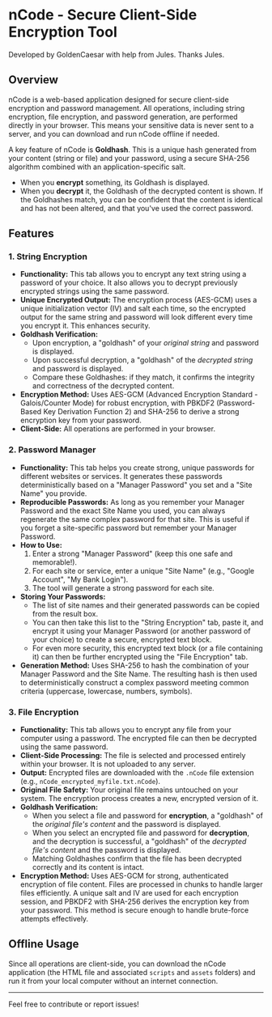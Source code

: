 # nCode - Secure Client-Side Encryption Tool

Developed by GoldenCaesar with help from Jules. Thanks Jules.

## Overview

nCode is a web-based application designed for secure client-side encryption and password management. All operations, including string encryption, file encryption, and password generation, are performed directly in your browser. This means your sensitive data is never sent to a server, and you can download and run nCode offline if needed.

A key feature of nCode is **Goldhash**. This is a unique hash generated from your content (string or file) and your password, using a secure SHA-256 algorithm combined with an application-specific salt.
*   When you **encrypt** something, its Goldhash is displayed.
*   When you **decrypt** it, the Goldhash of the decrypted content is shown.
If the Goldhashes match, you can be confident that the content is identical and has not been altered, and that you've used the correct password.

## Features

### 1. String Encryption

*   **Functionality:** This tab allows you to encrypt any text string using a password of your choice. It also allows you to decrypt previously encrypted strings using the same password.
*   **Unique Encrypted Output:** The encryption process (AES-GCM) uses a unique initialization vector (IV) and salt each time, so the encrypted output for the same string and password will look different every time you encrypt it. This enhances security.
*   **Goldhash Verification:**
    *   Upon encryption, a "goldhash" of your *original string* and password is displayed.
    *   Upon successful decryption, a "goldhash" of the *decrypted string* and password is displayed.
    *   Compare these Goldhashes: if they match, it confirms the integrity and correctness of the decrypted content.
*   **Encryption Method:** Uses AES-GCM (Advanced Encryption Standard - Galois/Counter Mode) for robust encryption, with PBKDF2 (Password-Based Key Derivation Function 2) and SHA-256 to derive a strong encryption key from your password.
*   **Client-Side:** All operations are performed in your browser.

### 2. Password Manager

*   **Functionality:** This tab helps you create strong, unique passwords for different websites or services. It generates these passwords deterministically based on a "Manager Password" you set and a "Site Name" you provide.
*   **Reproducible Passwords:** As long as you remember your Manager Password and the exact Site Name you used, you can always regenerate the same complex password for that site. This is useful if you forget a site-specific password but remember your Manager Password.
*   **How to Use:**
    1.  Enter a strong "Manager Password" (keep this one safe and memorable!).
    2.  For each site or service, enter a unique "Site Name" (e.g., "Google Account", "My Bank Login").
    3.  The tool will generate a strong password for each site.
*   **Storing Your Passwords:**
    *   The list of site names and their generated passwords can be copied from the result box.
    *   You can then take this list to the "String Encryption" tab, paste it, and encrypt it using your Manager Password (or another password of your choice) to create a secure, encrypted text block.
    *   For even more security, this encrypted text block (or a file containing it) can then be further encrypted using the "File Encryption" tab.
*   **Generation Method:** Uses SHA-256 to hash the combination of your Manager Password and the Site Name. The resulting hash is then used to deterministically construct a complex password meeting common criteria (uppercase, lowercase, numbers, symbols).

### 3. File Encryption

*   **Functionality:** This tab allows you to encrypt any file from your computer using a password. The encrypted file can then be decrypted using the same password.
*   **Client-Side Processing:** The file is selected and processed entirely within your browser. It is not uploaded to any server.
*   **Output:** Encrypted files are downloaded with the `.nCode` file extension (e.g., `nCode_encrypted_myfile.txt.nCode`).
*   **Original File Safety:** Your original file remains untouched on your system. The encryption process creates a new, encrypted version of it.
*   **Goldhash Verification:**
    *   When you select a file and password for **encryption**, a "goldhash" of the *original file's content* and the password is displayed.
    *   When you select an encrypted file and password for **decryption**, and the decryption is successful, a "goldhash" of the *decrypted file's content* and the password is displayed.
    *   Matching Goldhashes confirm that the file has been decrypted correctly and its content is intact.
*   **Encryption Method:** Uses AES-GCM for strong, authenticated encryption of file content. Files are processed in chunks to handle larger files efficiently. A unique salt and IV are used for each encryption session, and PBKDF2 with SHA-256 derives the encryption key from your password. This method is secure enough to handle brute-force attempts effectively.

## Offline Usage

Since all operations are client-side, you can download the nCode application (the HTML file and associated `scripts` and `assets` folders) and run it from your local computer without an internet connection.

---
Feel free to contribute or report issues!
